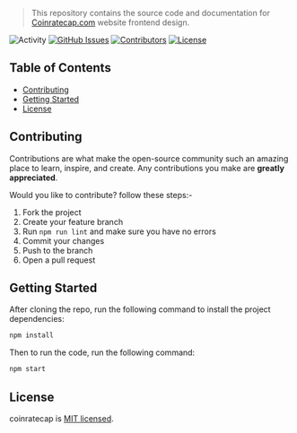 > This repository contains the source code and documentation for [Coinratecap.com](https://coinratecap.com/) website frontend design.

<!-- <p align="center">
  <img alt="screenshot of website" src="https://imgur.com/Nw7W49v.png">
</p> -->

<!-- [![Website Status](https://img.shields.io/website?url=http%3A%2F%2coinratecap.com)](https://coinratecap.com)  -->

![Activity](https://img.shields.io/github/commit-activity/m/coinratecap/Frontend) [![GitHub Issues](https://img.shields.io/github/issues/coinratecap/Frontend)](https://github.com/coinratecap/Frontend/issues) [![Contributors](https://img.shields.io/github/contributors/coinratecap/Frontend)](https://github.com/tcoinratecap/Frontend/graphs/contributors) [![License](https://img.shields.io/github/license/coinratecap/Frontend)](http://opensource.org/licenses/MIT)

## Table of Contents

- [Contributing](#contributing)
- [Getting Started](#getting-started)
- [License](#license)

## Contributing

Contributions are what make the open-source community such an amazing place to learn, inspire, and create. Any contributions you make are **greatly appreciated**.

Would you like to contribute? follow these steps:-

1. Fork the project
2. Create your feature branch
3. Run `npm run lint` and make sure you have no errors
4. Commit your changes
5. Push to the branch
6. Open a pull request

## Getting Started

After cloning the repo, run the following command to install the project dependencies:

```bash
npm install
```

Then to run the code, run the following command:

```bash
npm start
```

## License

coinratecap is [MIT licensed](http://opensource.org/licenses/MIT).
